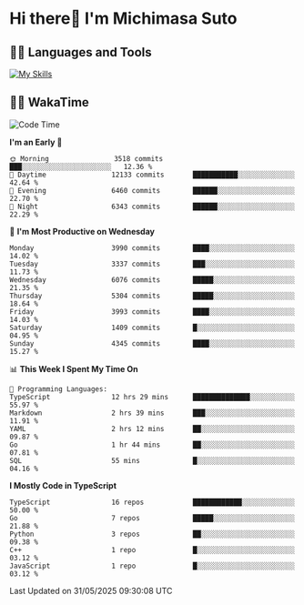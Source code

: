 # Hi there👋 I'm Michimasa Suto

## 🧑‍💻 Languages and Tools
[![My Skills](https://skillicons.dev/icons?i=ts,nextjs,react,go,python,aws,terraform)](https://skillicons.dev)

<!--
**Suto-Michimasa/Suto-Michimasa** is a ✨ _special_ ✨ repository because its `README.md` (this file) appears on your GitHub profile.

Here are some ideas to get you started:

- 🔭 I’m currently working on ...
- 🌱 I’m currently learning ...
- 👯 I’m looking to collaborate on ...
- 🤔 I’m looking for help with ...
- 💬 Ask me about ...
- 📫 How to reach me: ...
- 😄 Pronouns: ...
- ⚡ Fun fact: ...
-->
<!--
## 💎 Github Stats

<div>
  <img height="170" align="left" src="https://github-readme-stats.vercel.app/api?username=Suto-michimasa&count_private=true&show_icons=true&theme=dark" />
  <img height="170" src="https://github-readme-stats.vercel.app/api/top-langs/?username=Suto-michimasa&langs_count=8&layout=compact&theme=dark" />
</div>
-->
<!-- ## 🏆 GitHub Profile Trophy

<img width="800" src="https://github-profile-trophy.vercel.app/?username=Suto-michimasa&theme=onedark&no-frame=true"/>
 -->

## 🧑‍💻 WakaTime
<!--START_SECTION:waka-->
![Code Time](http://img.shields.io/badge/Code%20Time-906%20hrs%2049%20mins-blue)

**I'm an Early 🐤** 

```text
🌞 Morning                3518 commits        ███░░░░░░░░░░░░░░░░░░░░░░   12.36 % 
🌆 Daytime                12133 commits       ███████████░░░░░░░░░░░░░░   42.64 % 
🌃 Evening                6460 commits        ██████░░░░░░░░░░░░░░░░░░░   22.70 % 
🌙 Night                  6343 commits        ██████░░░░░░░░░░░░░░░░░░░   22.29 % 
```
📅 **I'm Most Productive on Wednesday** 

```text
Monday                   3990 commits        ████░░░░░░░░░░░░░░░░░░░░░   14.02 % 
Tuesday                  3337 commits        ███░░░░░░░░░░░░░░░░░░░░░░   11.73 % 
Wednesday                6076 commits        █████░░░░░░░░░░░░░░░░░░░░   21.35 % 
Thursday                 5304 commits        █████░░░░░░░░░░░░░░░░░░░░   18.64 % 
Friday                   3993 commits        ████░░░░░░░░░░░░░░░░░░░░░   14.03 % 
Saturday                 1409 commits        █░░░░░░░░░░░░░░░░░░░░░░░░   04.95 % 
Sunday                   4345 commits        ████░░░░░░░░░░░░░░░░░░░░░   15.27 % 
```


📊 **This Week I Spent My Time On** 

```text
💬 Programming Languages: 
TypeScript               12 hrs 29 mins      ██████████████░░░░░░░░░░░   55.97 % 
Markdown                 2 hrs 39 mins       ███░░░░░░░░░░░░░░░░░░░░░░   11.91 % 
YAML                     2 hrs 12 mins       ██░░░░░░░░░░░░░░░░░░░░░░░   09.87 % 
Go                       1 hr 44 mins        ██░░░░░░░░░░░░░░░░░░░░░░░   07.81 % 
SQL                      55 mins             █░░░░░░░░░░░░░░░░░░░░░░░░   04.16 % 
```

**I Mostly Code in TypeScript** 

```text
TypeScript               16 repos            ████████████░░░░░░░░░░░░░   50.00 % 
Go                       7 repos             █████░░░░░░░░░░░░░░░░░░░░   21.88 % 
Python                   3 repos             ██░░░░░░░░░░░░░░░░░░░░░░░   09.38 % 
C++                      1 repo              █░░░░░░░░░░░░░░░░░░░░░░░░   03.12 % 
JavaScript               1 repo              █░░░░░░░░░░░░░░░░░░░░░░░░   03.12 % 
```




 Last Updated on 31/05/2025 09:30:08 UTC
<!--END_SECTION:waka-->
